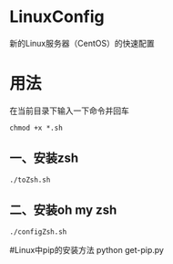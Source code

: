 # LinuxConfig
新的Linux服务器（CentOS）的快速配置

# 用法
在当前目录下输入一下命令并回车

`
chmod +x *.sh
`


## 一、安装zsh

`
./toZsh.sh
`

## 二、安装oh my zsh

`
./configZsh.sh
`



#Linux中pip的安装方法
python get-pip.py

